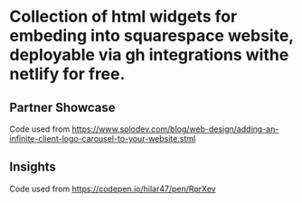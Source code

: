 # Collection of html widgets for embeding into squarespace website, deployable via gh integrations withe netlify for free.

## Partner Showcase

Code used from https://www.solodev.com/blog/web-design/adding-an-infinite-client-logo-carousel-to-your-website.stml

## Insights

Code used from https://codepen.io/hilar47/pen/RprXev